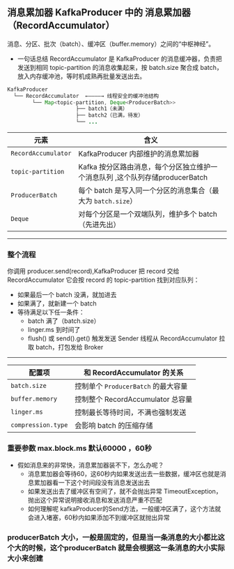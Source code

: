 ## 消息累加器 KafkaProducer 中的 消息累加器（RecordAccumulator）
消息、分区、批次（batch）、缓冲区（buffer.memory）之间的“中枢神经”。  
- 一句话总结
RecordAccumulator 是 KafkaProducer 的消息缓冲器，负责把发送到相同 topic-partition 的消息收集起来，按 batch.size 聚合成 batch，放入内存缓冲池，等时机成熟再批量发送出去。  
```java
KafkaProducer
  └── RecordAccumulator  ←————→ 线程安全的缓冲池结构
        └── Map<topic-partition, Deque<ProducerBatch>>
                      ├── batch1（未满）
                      ├── batch2（已满，待发）
                      └── ...

``` 
| 元素                  | 含义                                                   |
| ------------------- |------------------------------------------------------|
| `RecordAccumulator` | KafkaProducer 内部维护的消息累加器                             |
| `topic-partition`   | Kafka 按分区路由消息，每个分区独立维护一个消息队列    ,这个队列存储producerBatch |
| `ProducerBatch`     | 每个 batch 是写入同一个分区的消息集合（最大为 `batch.size`）             |
| `Deque`             | 对每个分区是一个双端队列，维护多个 batch（先进先出）                        |
---  
### 整个流程  
你调用 producer.send(record),KafkaProducer 把 record 交给 RecordAccumulator 它会按 record 的 topic-partition 找到对应队列：
- 如果最后一个 batch 没满，就加进去
- 如果满了，就新建一个 batch
- 等待满足以下任一条件：
  - batch 满了（batch.size）
  - linger.ms 到时间了
  - flush() 或 send().get() 触发发送
Sender 线程从 RecordAccumulator 拉取 batch，打包发给 Broker  
---  
| 配置项                | 和 RecordAccumulator 的关系    |
| ------------------ | -------------------------- |
| `batch.size`       | 控制单个 `ProducerBatch` 的最大容量 |
| `buffer.memory`    | 控制整个 RecordAccumulator 总容量 |
| `linger.ms`        | 控制最长等待时间，不满也强制发送           |
| `compression.type` | 会影响 batch 的压缩存储            |

###  重要参数 max.block.ms  默认60000 ，60秒
- 假如消息来的非常快，消息累加器装不下，怎么办呢？  
  - 消息累加器会等待60，这60秒内如果发送出去一些数据，缓冲区也就是消息累加器看一下这个时间段没有消息发送出去  
  - 如果发送出去了缓冲区有空间了，就不会抛出异常 TimeoutException，抛出这个异常说明接收消息和发送消息严重不匹配  
  - 如何理解呢 kafkaProducer的Send方法，一般缓冲区满了，这个方法就会进入堵塞，60秒内如果添加不到缓冲区就抛出异常  
### producerBatch 大小，一般是固定的，但是当一条消息的大小都比这个大的时候，这个producerBatch 就是会根据这一条消息的大小实际大小来创建  
